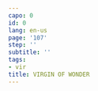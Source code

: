 ```yaml
---
capo: 0
id: 0
lang: en-us
page: '107'
step: ''
subtitle: ''
tags:
- vir
title: VIRGIN OF WONDER
---
```

